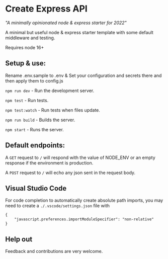 # Create Express API

*"A minimally opinionated node & express starter for 2022"*

A minimal but useful node & express starter template with some default
middleware and testing.

Requires node 16+

## Setup & use:

Rename .env.sample to .env & Set your configuration and secrets there and
then apply them to config.js

`npm run dev` - Run the development server.

`npm test` - Run tests.

`npm test:watch` - Run tests when files update.

`npm run build` - Builds the server.

`npm start` - Runs the server.
## Default endpoints:

A `GET` request to `/` will respond with the value of NODE_ENV or an empty response if the environment is production.

A `POST` request to `/` will echo any json sent in the request body.

## Visual Studio Code

For code completion to automatically create absolute path imports, you may need to create a `./.vscode/settings.json` file with

```
{
    "javascript.preferences.importModuleSpecifier": "non-relative"
}
```

## Help out

Feedback and contributions are very welcome.